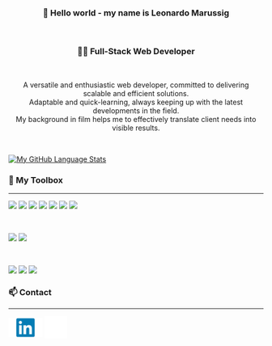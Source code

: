 


<h3 align="center" style="border: none;">
👋 Hello world - my name is Leonardo Marussig
</h3>

</br>

<h3 align="center">👨‍💻 Full-Stack Web Developer</h3>

</br>

<p align="center">A versatile and enthusiastic web developer, committed to delivering scalable and efficient solutions.<br>
Adaptable and quick-learning, always keeping up with the latest developments in the field.<br>
My background in film helps me to effectively translate client needs into visible results.</p>

</br>

[![My GitHub Language Stats](https://github-readme-stats.vercel.app/api/top-langs/?username=elmaruz&langs_count=5&theme=tokyonight)]()

### 🧰 My Toolbox

---

![](https://img.shields.io/badge/Code-JavaScript-%23F0DB4F?style=flat&logo=javascript)
![](https://img.shields.io/badge/Code-TypeScript-178c6?style=flat&logo=typescript&color=3178c6)
![](https://img.shields.io/badge/Code-Node.js-%2368A063?style=flat&logo=node.js)
![](https://img.shields.io/badge/Code-React-%2361DBFB?style=flat&logo=react)
![](https://img.shields.io/badge/Code-Redux-%23764abc?style=flat&logo=redux)
![](https://img.shields.io/badge/Code-HTML5-informational?style=flat&logo=HTML5&color=E34F26)
![](https://img.shields.io/badge/Code-PostgreSQL-informational?style=flat&logo=PostgreSQL&color=336791)

</br>

![](https://img.shields.io/badge/Style-CSS3-informational?style=flat&logo=CSS3&color=1572B6)
![](https://img.shields.io/badge/Style-Bootstrap-informational?style=flat&logo=Bootstrap&color=7952B3)

</br>

![](https://img.shields.io/badge/Tools-NPM-informational?style=flat&logo=NPM&color=CB3837)
![](https://img.shields.io/badge/Tools-Git-informational?style=flat&logo=Git&color=F05032)
![](https://img.shields.io/badge/Tools-GitHub-informational?style=flat&logo=GitHub&color=181717)

### 📫 Contact

---

<a href="https://www.linkedin.com/in/leonardo-marussig-dev"><img src="https://raw.githubusercontent.com/elmaruz/elmaruz/main/linkedin_small.svg" alt="" align="center" width="67px;"/></a>
<a href="mailto:lmarussig@gmail.com"><img src="https://raw.githubusercontent.com/elmaruz/elmaruz/main/email_white.png" alt="" align="center" width="45px;"/></a>

<!--
**elmaruz/elmaruz** is a ✨ _special_ ✨ repository because its `README.md` (this file) appears on your GitHub profile.

Here are some ideas to get you started:

- 🔭 I’m currently working on ...
- 🌱 I’m currently learning ...
- 👯 I’m looking to collaborate on ...
- 🤔 I’m looking for help with ...
- 💬 Ask me about ...
- 📫 How to reach me: ...
- 😄 Pronouns: ...
- ⚡ Fun fact: ...
-->
